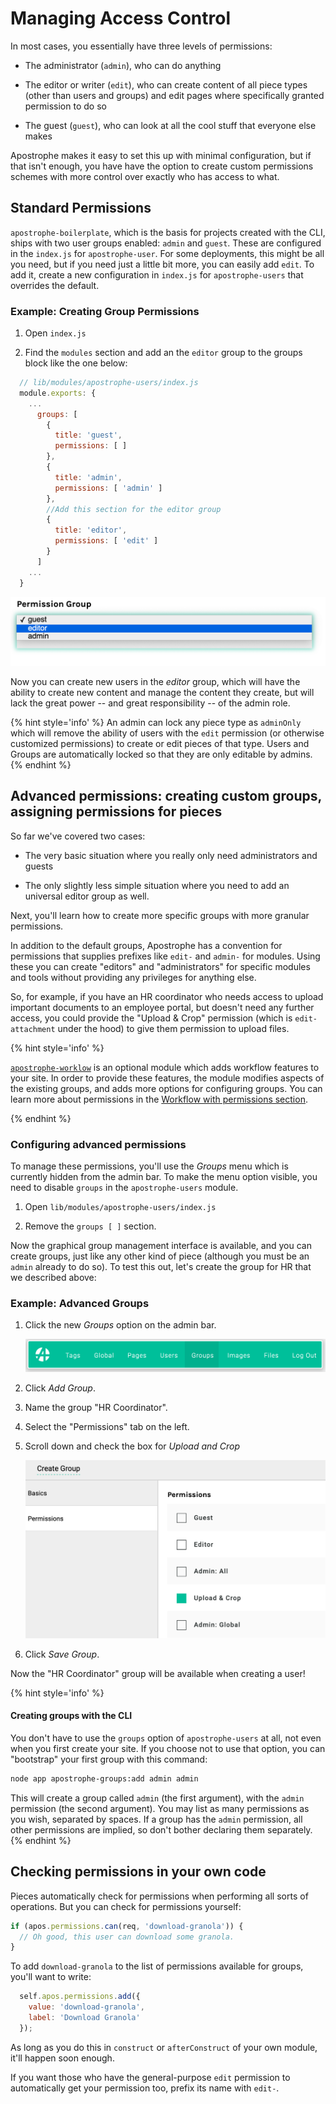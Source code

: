 # Managing Access Control

In most cases, you essentially have three levels of permissions:

* The administrator (`admin`), who can do anything

* The editor or writer (`edit`), who can create content of all piece types (other than users and groups) and edit pages where specifically granted permission to do so

* The guest (`guest`), who can look at all the cool stuff that everyone else makes

Apostrophe makes it easy to set this up with minimal configuration, but if that isn't enough, you have have the option to create custom permissions schemes with more control over exactly who has access to what.

## Standard Permissions

`apostrophe-boilerplate`, which is the basis for projects created with the CLI, ships with two user groups enabled: `admin` and `guest`. These are configured in the `index.js` for `apostrophe-user`. For some deployments, this might be all you need, but if you need just a little bit more, you can easily add `edit`. To add it, create a new configuration in `index.js` for `apostrophe-users` that overrides the default.

### Example: Creating Group Permissions

1. Open `index.js`

2. Find the `modules` section and add an the `editor` group to the groups block like the one below:


```javascript
  // lib/modules/apostrophe-users/index.js
  module.exports: {
  	...
      groups: [
        {
          title: 'guest',
          permissions: [ ]
        },
        {
          title: 'admin',
          permissions: [ 'admin' ]
        },
        //Add this section for the editor group
        {
          title: 'editor',
          permissions: [ 'edit' ]
        }
      ]
    ...
  }
```

![](/images/assets/user-add-editor.png)

Now you can create new users in the *editor* group, which will have the ability to create new content and manage the content they create, but will lack the great power -- and great responsibility -- of the admin role.

{% hint style='info' %}
An admin can lock any piece type as `adminOnly` which will remove the ability of users with the `edit` permission (or otherwise customized permissions) to create or edit pieces of that type. Users and Groups are automatically locked so that they are only editable by admins.
{% endhint %}


## Advanced permissions: creating custom groups, assigning permissions for pieces

So far we've covered two cases:

* The very basic situation where you really only need administrators and guests

* The only slightly less simple situation where you need to add an universal editor group as well.

Next, you'll learn how to create more specific groups with more granular permissions.

In addition to the default groups, Apostrophe has a convention for permissions that supplies prefixes like `edit-` and `admin-` for modules. Using these you can create "editors" and "administrators" for specific modules and tools without providing any privileges for anything else.

So, for example, if you have an HR coordinator who needs access to upload important documents to an employee portal, but doesn't need any further access, you could provide the "Upload & Crop" permission (which is `edit-attachment` under the hood) to give them permission to upload files.

{% hint style='info' %}

[`apostrophe-worklow`](https://github.com/apostrophecms/apostrophe-workflow) is an optional module which adds workflow features to your site. In order to provide these features, the module modifies aspects of the existing groups, and adds more options for configuring groups. You can learn more about permissions in the [Workflow with permissions section](https://github.com/apostrophecms/apostrophe-workflow#user-content-workflow-with-permissions-limiting-who-can-do-what).

{% endhint %}

### Configuring advanced permissions

To manage these permissions, you'll use the *Groups* menu which is currently hidden from the admin bar. To make the menu option visible, you need to disable `groups` in the `apostrophe-users` module.

1. Open `lib/modules/apostrophe-users/index.js`

2. Remove the `groups [ ]` section.

Now the graphical group management interface is available, and you can create groups, just like any other kind of piece (although you must be an `admin` already to do so). To test this out, let's create the group for HR that we described above:

### Example: Advanced Groups

1. Click the new *Groups* option on the admin bar.

    ![](/images/assets/user-group-bar.png)

2. Click *Add Group*.

3. Name the group "HR Coordinator".

4. Select the "Permissions" tab on the left.

5. Scroll down and check the box for *Upload and Crop*

    ![](/images/assets/user-group-permissions.png)

6. Click *Save Group*.

Now the "HR Coordinator" group will be available when creating a user!

{% hint style='info' %}
#### Creating groups with the CLI
You don't have to use the `groups` option of `apostrophe-users` at all, not even when you first create your site. If you choose not to use that option, you can "bootstrap" your first group with this command:

```bash
node app apostrophe-groups:add admin admin
```

This will create a group called `admin` (the first argument), with the `admin` permission (the second argument). You may list as many permissions as you wish, separated by spaces. If a group has the `admin` permission, all other permissions are implied, so don't bother declaring them separately.
{% endhint %}

## Checking permissions in your own code

Pieces automatically check for permissions when performing all sorts of operations. But you can check for permissions yourself:

```javascript
if (apos.permissions.can(req, 'download-granola')) {
  // Oh good, this user can download some granola.
}
```

To add `download-granola` to the list of permissions available for groups, you'll want to write:

```javascript
  self.apos.permissions.add({
    value: 'download-granola',
    label: 'Download Granola'
  });
```

As long as you do this in `construct` or `afterConstruct` of your own module, it'll happen soon enough.

If you want those who have the general-purpose `edit` permission to automatically get your permission too, prefix its name with `edit-`.